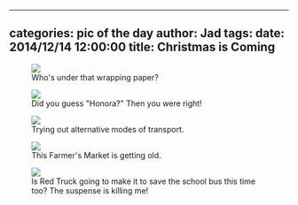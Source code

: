 
---
categories: pic of the day
author: Jad
tags: 
date: 2014/12/14 12:00:00
title: Christmas is Coming
---

<figure>
<img src="/img/2014/12/14/img_20141214_160828989_medium.jpg" />
<figcaption>Who's under that wrapping paper?</figcaption>
</figure>

<figure>
<img src="/img/2014/12/14/img_20141214_160832641_medium.jpg" />
<figcaption>Did you guess "Honora?"  Then you were right!</figcaption>
</figure>


<figure>
<img src="/img/2014/12/14/img_20141214_110852799_hdr_medium.jpg" />
<figcaption>Trying out alternative modes of transport.</figcaption>
</figure>

<figure>
<img src="/img/2014/12/14/img_20141214_112159035_medium.jpg" />
<figcaption>This Farmer's Market is getting old.</figcaption>
</figure>

<figure>
<img src="/img/2014/12/14/img_20141214_092916999_medium.jpg" />
<figcaption>Is Red Truck going to make it to save the school bus this time too?  The suspense is killing me!</figcaption>
</figure>
